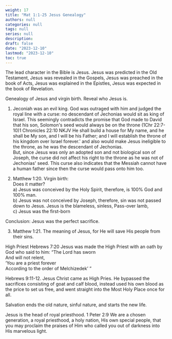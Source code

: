 ```yaml
---
weight: 17
title: "Mat 1:1-25 Jesus Genealogy"
authors: null
categories: null
tags: null
series: null
description: 
draft: false
date: "2023-12-10"
lastmod: "2023-12-10"
toc: true
---
```


<!--more-->

The lead character in the Bible is Jesus. Jesus was predicted in the Old Testament, Jesus was revealed in the Gospels, Jesus was preached in the book of Acts, Jesus was explained in the Epistles, Jesus was expected in the book of Revelation.

Genealogy of Jesus and virgin birth. Reveal who Jesus is.

1) Jeconiah was an evil king.  God was outraged with him and judged the royal line with a curse: no descendant of Jechonias would sit as king of Israel. 
This seemingly contradicts the promise that God made to David that his son, Solomon's seed would always be on the throne (1Chr 22:7-10)<label for="throne" class="margin-toggle sidenote-number"></label><span class="sidenote">1 Chronicles 22:10 NKJV
He shall build a house for My name, and he shall be My son, and I will be his Father; and I will establish the throne of his kingdom over Israel forever.'</span> and also would make Jesus ineligible to the throne, as he was the descendant of Jechonias.  
But, since Jesus was only an adopted son and not biological son of Joseph, the curse did not affect his right to the throne as he was not of Jechonias' seed. This curse also indicates that the Messiah cannot have a human father since then the curse would pass onto him too.


2) Matthew 1:20. Virgin birth:    
Does it matter?    
a) Jesus was conceived by the Holy Spirit, therefore, is 100% God and 100% man.    
b) Jesus was not conceived by Joseph, therefore, sin was not passed down to Jesus. Jesus is the blameless, sinless, Pass-over lamb,  
c) Jesus was the first-born  

Conclusion: Jesus was the perfect sacrifice.  

3) Matthew 1:21. The meaning of Jesus, for He will save His people from their sins.

High Priest
Hebrews 7:20 Jesus was made the High Priest with an oath by God who said to him:
“The Lord has sworn  
And will not relent,  
‘You are a priest forever  
According to the order of Melchizedek’ ”  

Hebrews 9:11-12. Jesus Christ came as High Pries. He bypassed the sacrifices consisting of goat and calf blood, instead used his own blood as the price to set us free, and went straight into the Most Holy Place once for all. 

Salvation ends the old nature, sinful nature, and starts the new life.   

Jesus is the head of royal priesthood. 1 Peter 2:9 We are a chosen generation, a royal priesthood, a holy nation, His own special people, that you may proclaim the praises of Him who called you out of darkness into His marvelous light.
